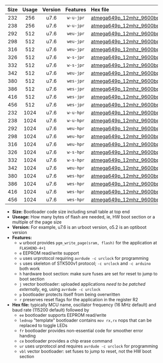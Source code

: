 |Size|Usage|Version|Features|Hex file|
|:-:|:-:|:-:|:-:|:--|
|232|256|u7.6|`w-u-jpr`|[atmega649p_12mhz_9600bps_ur_vbl.hex](https://raw.githubusercontent.com/stefanrueger/urboot/main//atmega649p_12mhz_9600bps_ur_vbl.hex)|
|238|256|u7.6|`w-u-jpr`|[atmega649p_12mhz_9600bps_lednop_ur_vbl.hex](https://raw.githubusercontent.com/stefanrueger/urboot/main//atmega649p_12mhz_9600bps_lednop_ur_vbl.hex)|
|292|512|u7.6|`weu-jpr`|[atmega649p_12mhz_9600bps_ee_ur_vbl.hex](https://raw.githubusercontent.com/stefanrueger/urboot/main//atmega649p_12mhz_9600bps_ee_ur_vbl.hex)|
|298|512|u7.6|`weu-jpr`|[atmega649p_12mhz_9600bps_ee_lednop_ur_vbl.hex](https://raw.githubusercontent.com/stefanrueger/urboot/main//atmega649p_12mhz_9600bps_ee_lednop_ur_vbl.hex)|
|316|512|u7.6|`weu-jpr`|[atmega649p_12mhz_9600bps_ee_lednop_fr_ur_vbl.hex](https://raw.githubusercontent.com/stefanrueger/urboot/main//atmega649p_12mhz_9600bps_ee_lednop_fr_ur_vbl.hex)|
|326|512|u7.6|`w-s-jpr`|[atmega649p_12mhz_9600bps_vbl.hex](https://raw.githubusercontent.com/stefanrueger/urboot/main//atmega649p_12mhz_9600bps_vbl.hex)|
|332|512|u7.6|`w-s-jpr`|[atmega649p_12mhz_9600bps_lednop_vbl.hex](https://raw.githubusercontent.com/stefanrueger/urboot/main//atmega649p_12mhz_9600bps_lednop_vbl.hex)|
|342|512|u7.6|`weu-jpr`|[atmega649p_12mhz_9600bps_ee_lednop_fr_ce_ur_vbl.hex](https://raw.githubusercontent.com/stefanrueger/urboot/main//atmega649p_12mhz_9600bps_ee_lednop_fr_ce_ur_vbl.hex)|
|380|512|u7.6|`wes-jpr`|[atmega649p_12mhz_9600bps_ee_vbl.hex](https://raw.githubusercontent.com/stefanrueger/urboot/main//atmega649p_12mhz_9600bps_ee_vbl.hex)|
|386|512|u7.6|`wes-jpr`|[atmega649p_12mhz_9600bps_ee_lednop_vbl.hex](https://raw.githubusercontent.com/stefanrueger/urboot/main//atmega649p_12mhz_9600bps_ee_lednop_vbl.hex)|
|416|512|u7.6|`wes-jpr`|[atmega649p_12mhz_9600bps_ee_lednop_fr_vbl.hex](https://raw.githubusercontent.com/stefanrueger/urboot/main//atmega649p_12mhz_9600bps_ee_lednop_fr_vbl.hex)|
|456|512|u7.6|`wes-jpr`|[atmega649p_12mhz_9600bps_ee_lednop_fr_ce_vbl.hex](https://raw.githubusercontent.com/stefanrueger/urboot/main//atmega649p_12mhz_9600bps_ee_lednop_fr_ce_vbl.hex)|
|232|1024|u7.6|`w-u-hpr`|[atmega649p_12mhz_9600bps_ur.hex](https://raw.githubusercontent.com/stefanrueger/urboot/main//atmega649p_12mhz_9600bps_ur.hex)|
|238|1024|u7.6|`w-u-hpr`|[atmega649p_12mhz_9600bps_lednop_ur.hex](https://raw.githubusercontent.com/stefanrueger/urboot/main//atmega649p_12mhz_9600bps_lednop_ur.hex)|
|292|1024|u7.6|`weu-hpr`|[atmega649p_12mhz_9600bps_ee_ur.hex](https://raw.githubusercontent.com/stefanrueger/urboot/main//atmega649p_12mhz_9600bps_ee_ur.hex)|
|298|1024|u7.6|`weu-hpr`|[atmega649p_12mhz_9600bps_ee_lednop_ur.hex](https://raw.githubusercontent.com/stefanrueger/urboot/main//atmega649p_12mhz_9600bps_ee_lednop_ur.hex)|
|316|1024|u7.6|`weu-hpr`|[atmega649p_12mhz_9600bps_ee_lednop_fr_ur.hex](https://raw.githubusercontent.com/stefanrueger/urboot/main//atmega649p_12mhz_9600bps_ee_lednop_fr_ur.hex)|
|326|1024|u7.6|`w-s-hpr`|[atmega649p_12mhz_9600bps.hex](https://raw.githubusercontent.com/stefanrueger/urboot/main//atmega649p_12mhz_9600bps.hex)|
|332|1024|u7.6|`w-s-hpr`|[atmega649p_12mhz_9600bps_lednop.hex](https://raw.githubusercontent.com/stefanrueger/urboot/main//atmega649p_12mhz_9600bps_lednop.hex)|
|342|1024|u7.6|`weu-hpr`|[atmega649p_12mhz_9600bps_ee_lednop_fr_ce_ur.hex](https://raw.githubusercontent.com/stefanrueger/urboot/main//atmega649p_12mhz_9600bps_ee_lednop_fr_ce_ur.hex)|
|380|1024|u7.6|`wes-hpr`|[atmega649p_12mhz_9600bps_ee.hex](https://raw.githubusercontent.com/stefanrueger/urboot/main//atmega649p_12mhz_9600bps_ee.hex)|
|386|1024|u7.6|`wes-hpr`|[atmega649p_12mhz_9600bps_ee_lednop.hex](https://raw.githubusercontent.com/stefanrueger/urboot/main//atmega649p_12mhz_9600bps_ee_lednop.hex)|
|416|1024|u7.6|`wes-hpr`|[atmega649p_12mhz_9600bps_ee_lednop_fr.hex](https://raw.githubusercontent.com/stefanrueger/urboot/main//atmega649p_12mhz_9600bps_ee_lednop_fr.hex)|
|456|1024|u7.6|`wes-hpr`|[atmega649p_12mhz_9600bps_ee_lednop_fr_ce.hex](https://raw.githubusercontent.com/stefanrueger/urboot/main//atmega649p_12mhz_9600bps_ee_lednop_fr_ce.hex)|

- **Size:** Bootloader code size including small table at top end
- **Useage:** How many bytes of flash are needed, ie, HW boot section or a multiple of the page size
- **Version:** For example, u7.6 is an urboot version, o5.2 is an optiboot version
- **Features:**
  + `w` urboot provides `pgm_write_page(sram, flash)` for the application at `FLASHEND-4+1`
  + `e` EEPROM read/write support
  + `u` uses urprotocol requiring `avrdude -c urclock` for programming
  + `s` uses skeleton of STK500v1 protocol; `-c urclock` and `-c arduino` both work
  + `h` hardware boot section: make sure fuses are set for reset to jump to boot section
  + `j` vector bootloader: uploaded applications *need to be patched externally*, eg, using `avrdude -c urclock`
  + `p` bootloader protects itself from being overwritten
  + `r` preserves reset flags for the application in the register R2
- **Hex file:** typically MCU name, oscillator frequency (16 MHz default) and baud rate (115200 default) followed by
  + `ee` bootloader supports EEPROM read/write
  + `lednop` "template" bootloader contains `mov rx,rx` nops that can be replaced to toggle LEDs
  + `fr` bootloader provides non-essential code for smoother error handing
  + `ce` bootloader provides a chip erase command
  + `ur` uses urprotocol and requires `avrdude -c urclock` for programming
  + `vbl` vector bootloader: set fuses to jump to reset, not the HW boot section
